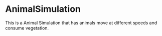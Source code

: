 # AnimalSimulation
This is a Animal Simulation that has animals move at different speeds and consume vegetation.
